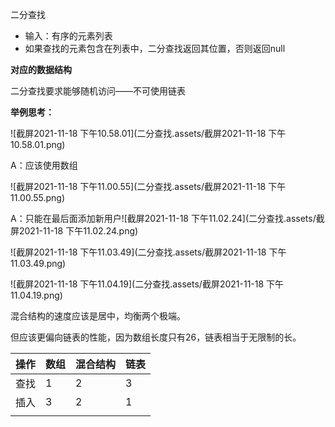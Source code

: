 二分查找

- 输入：有序的元素列表
- 如果查找的元素包含在列表中，二分查找返回其位置，否则返回null

**对应的数据结构**

二分查找要求能够随机访问——不可使用链表

**举例思考：**

![截屏2021-11-18 下午10.58.01](二分查找.assets/截屏2021-11-18 下午10.58.01.png)

A：应该使用数组

![截屏2021-11-18 下午11.00.55](二分查找.assets/截屏2021-11-18 下午11.00.55.png)

A：只能在最后面添加新用户![截屏2021-11-18 下午11.02.24](二分查找.assets/截屏2021-11-18 下午11.02.24.png)

![截屏2021-11-18 下午11.03.49](二分查找.assets/截屏2021-11-18 下午11.03.49.png)

![截屏2021-11-18 下午11.04.19](二分查找.assets/截屏2021-11-18 下午11.04.19.png)

混合结构的速度应该是居中，均衡两个极端。

但应该更偏向链表的性能，因为数组长度只有26，链表相当于无限制的长。

| 操作 | 数组 | 混合结构 | 链表 |
| ---- | ---- | -------- | ---- |
| 查找 | 1    | 2        | 3    |
| 插入 | 3    | 2        | 1    |
|      |      |          |      |

